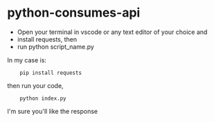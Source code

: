 ﻿# python-consumes-api

- Open your terminal in vscode or any text editor of your choice and 
- install requests, then 
- run python script_name.py

In my case is:

```
    pip install requests
```
then run your code,

```
    python index.py
```

I'm sure you'll like the response

